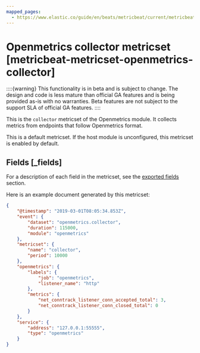 ```yaml
---
mapped_pages:
  - https://www.elastic.co/guide/en/beats/metricbeat/current/metricbeat-metricset-openmetrics-collector.html
---
```


<!-- This file is generated! See scripts/mage/docs_collector.go -->

# Openmetrics collector metricset [metricbeat-metricset-openmetrics-collector]

::::{warning}
This functionality is in beta and is subject to change. The design and code is less mature than official GA features and is being provided as-is with no warranties. Beta features are not subject to the support SLA of official GA features.
::::


This is the `collector` metricset of the Openmetrics module. It collects metrics from endpoints that follow Openmetrics format.

This is a default metricset. If the host module is unconfigured, this metricset is enabled by default.

## Fields [_fields]

For a description of each field in the metricset, see the [exported fields](/reference/metricbeat/exported-fields-openmetrics.md) section.

Here is an example document generated by this metricset:

```json
{
    "@timestamp": "2019-03-01T08:05:34.853Z",
    "event": {
        "dataset": "openmetrics.collector",
        "duration": 115000,
        "module": "openmetrics"
    },
    "metricset": {
        "name": "collector",
        "period": 10000
    },
    "openmetrics": {
        "labels": {
            "job": "openmetrics",
            "listener_name": "http"
        },
        "metrics": {
            "net_conntrack_listener_conn_accepted_total": 3,
            "net_conntrack_listener_conn_closed_total": 0
        }
    },
    "service": {
        "address": "127.0.0.1:55555",
        "type": "openmetrics"
    }
}
```
